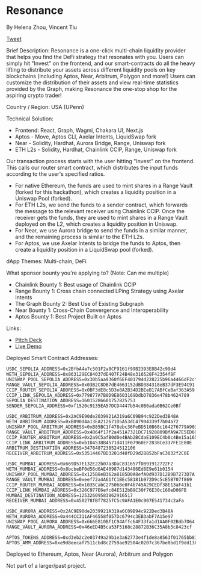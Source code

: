 # Resonance
By Helena Zhou, Vincent Tiu

[Tweet](https://x.com/vincetiu8/status/1761398058460606785?s=20)

Brief Description:
Resonance is a one-click multi-chain liquidity provider that helps you find the DeFi strategy that resonates with you. Users can simply hit "Invest" on the frontend, and our smart-contracts do all the heavy lifting to distribute your assets across different liquidity pools on key blockchains (including Aptos, Near, Arbitrum, Polygon and more!) Users can customize the distribution of their assets and view real-time statistics provided by the Graph, making Resonance the one-stop shop for the aspiring crypto trader!

Country / Region: USA (UPenn)



Technical Solution:
- Frontend: React, Graph, Wagmi, Chakara UI, Next.js
- Aptos - Move, Aptos CLI, Axelar Intents, LiquidSwap fork
- Near - Solidity, Hardhat, Aurora Bridge, Range, Uniswap fork
- ETH L2s - Solidity, Hardhat, Chainlink CCIP, Range, Uniswap fork

Our transaction process starts with the user hitting "Invest" on the frontend. This calls our router smart contract, which distributes the input funds according to the user's specified ratios.
- For native Ethereum, the funds are used to mint shares in a Range Vault (forked for this hackathon), which creates a liquidity position in a Uniswap Pool (forked).
- For ETH L2s, we send the funds to a sender contract, which forwards the message to the relevant receiver using Chainlink CCIP. Once the receiver gets the funds, they are used to mint shares in a Range Vault deployed on the L2, which creates a liquidity position in Uniswap. 
- For Near, we use Aurora bridge to send the funds in a similar manner, and the remaining process is similar to the ETH L2s.
- For Aptos, we use Axelar Intents to bridge the funds to Aptos, then create a liquidity position in a LiquidSwap pool (forked).


dApp Themes: Multi-chain, DeFi

What sponsor bounty you're applying to? (Note: Can me multiple)

- Chainlink Bounty 1: Best usage of Chainlink CCIP
- Range Bounty 1: Cross chain connected LPing Strategy using Axelar Intents
- The Graph Bounty 2: Best Use of Existing Subgraph
- Near Bounty 1: Cross-Chain Convergence and Interoperability
- Aptos Bounty 1: Best Project Built on Aptos

Links:
- [Pitch Deck](https://docs.google.com/presentation/d/1Sk4haxpzzAb7QPfhkXHvDHWOtAOtuFQv/edit?usp=sharing&ouid=100750330982446274277&rtpof=true&sd=true)
- [Live Demo](https://youtu.be/rN72n7ad8qo)

Deployed Smart Contract Addresses:
```
USDC_SEPOLIA_ADDRESS=0x2BfbA4a7c501F2a8CF9161f99B2393E8B42c99d4
WETH_SEPOLIA_ADDRESS=0x863129EC84037dE407F24B48e316528F42354f8F
UNISWAP_POOL_SEPOLIA_ADDRESS=0x30b5aa9360f6EF401794d228225b96a4466dF2cf
RANGE_VAULT_SEPOLIA_ADDRESS=0x03B2C8DB7dE4663152dBD384318eB37dF3E94C91
CCIP_ROUTER_SEPOLIA_ADDRESS=0x0BF3dE8c5D3e8A2B34D2BEeB17ABfCeBaf363A59
CCIP_LINK_SEPOLIA_ADDRESS=0x779877A7B0D9E8603169DdbD7836e478b4624789
SEPOLIA_DESTINATION_ADDRESS=16015286601757825753
SENDER_SEPOLIA_ADDRESS=0xf1520c9135EA57DCD4447b54c0B0ada0B62Ce0Bf

USDC_ARBITRUM_ADDRESS=0x2AC9E90de2039921A319a6C09B94c922Ded3B48A
WETH_ARBITRUM_ADDRESS=0xB090d4a13EA212671D5A53dC47994339f7b04a72
UNISWAP_POOL_ARBITRUM_ADDRESS=0xB85BC1f478ebc36FeBD510B68c164276779A9037
RANGE_VAULT_ARBITRUM_ADDRESS=0x4864f17f2a451A7321DC71928809BfA9A7E5ED69
CCIP_ROUTER_ARBITRUM_ADDRESS=0x2a9C5afB0d0e4BAb2BCdaE109EC4b0c4Be15a165
CCIP_LINK_ARBITRUM_ADDRESS=0xb1D4538B4571d411F07960EF2838Ce337FE1E80E
ARBITRUM_DESTINATION_ADDRESS=3478487238524512106
RECEIVER_ARBITRUM_ADDRESS=0x53514467BD3201d48fD29d28852bFaC3032f2C0E

USDC_MUMBAI_ADDRESS=0x669D57E132E22b07a3DaC831657fDB91912722F2
WETH_MUMBAI_ADDRESS=0x8bcbeBF0d56d6AE40987d143486Ed8E9e61b0154
UNISWAP_POOL_MUMBAI_ADDRESS=0x125B8eB362a8185D0A8efA0d937D12B9B7273D7A
RANGE_VAULT_MUMBAI_ADDRESS=0xeef72a4A61fC1BEc58181b972D9c5cE5B707f869
CCIP_ROUTER_MUMBAI_ADDRESS=0x1035CabC275068e0F4b745A29CEDf38E13aF41b1
CCIP_LINK_MUMBAI_ADDRESS=0x326C977E6efc84E512bB9C30f76E30c160eD06FB
MUMBAI_DESTINATION_ADDRESS=12532609583862916517
RECEIVER_MUMBAI_ADDRESS=0x450278fBf7825fC5c9AFA1E0c907E541734c2aFa

USDC_AURORA_ADDRESS=0x2AC9E90de2039921A319a6C09B94c922Ded3B48A
WETH_AURORA_ADDRESS=0x444CC311AF46558f057Dc6794c3EB3abF7A15e97
UNISWAP_POOL_AURORA_ADDRESS=0x666E810Bf1C94Affc64F33fa1d1AA0F02Bdb7D64
RANGE_VAULT_AURORA_ADDRESS=0x46eED4B5ca53F5168c28872B36C35A8b3c8423cf

APTOS_TOKENS_ADDRESS=0xd3eb2c2e03749a29b1e3a62773e4f1de8a8563f01765bb813ca70b278dce83a0
APTOS_AMM_ADDRESS=0xe9d8eecaf7511cbd8c2759ae92504c0207c367be0bd1f9dd13b6a2afd45d0ef0
```

Deployed to Ethereum, Aptos, Near (Aurora), Arbitrum and Polygon


Not part of a larger/past project.
